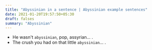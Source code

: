 ```yaml
---
title: "Abyssinian in a sentence | Abyssinian example sentences"
date: 2021-01-20T19:57:50+05:30
draft: falses
summary: "Abyssinian"
---
```

- He wasn't `abyssinian`, pop, assyrian... .
- The crush you had on that little `abyssinian`... .
                 
